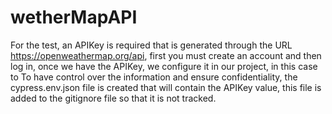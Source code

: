 # wetherMapAPI
For the test, an APIKey is required that is generated through the URL https://openweathermap.org/api, first you must create an account and then log in, once we have the APIKey, we configure it in our project, in this case to To have control over the information and ensure confidentiality, the cypress.env.json file is created that will contain the APIKey value, this file is added to the gitignore file so that it is not tracked.